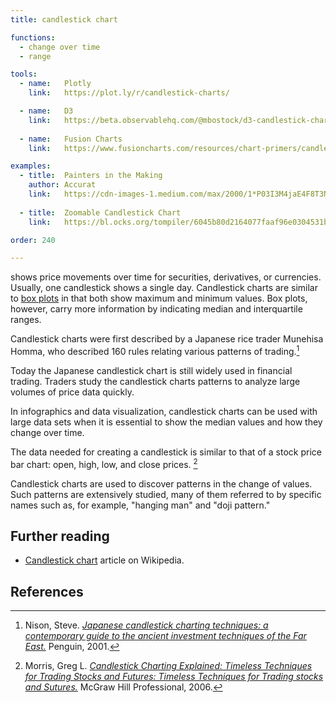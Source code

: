 ```yaml
---
title: candlestick chart

functions:
  - change over time
  - range

tools:
  - name:   Plotly
    link:   https://plot.ly/r/candlestick-charts/

  - name:   D3
    link:   https://beta.observablehq.com/@mbostock/d3-candlestick-chart
    
  - name:   Fusion Charts
    link:   https://www.fusioncharts.com/resources/chart-primers/candlestick-chart

examples:
  - title:  Painters in the Making 
    author: Accurat
    link:   https://cdn-images-1.medium.com/max/2000/1*P03I3M4jaE4F8T3N67G39w.jpeg
    
  - title:  Zoomable Candlestick Chart
    link:   https://bl.ocks.org/tompiler/6045b80d2164077faaf96e0304531bba

order: 240

---
```


shows price movements over time for securities, derivatives, or currencies. Usually, one candlestick shows a single day.
Candlestick charts are similar to [box plots](/box-plot) in that both show maximum and minimum values. Box plots, however, carry more information by indicating median and interquartile ranges. 

<!--more-->

Candlestick charts were first described by a Japanese rice trader Munehisa Homma, who described 160 rules relating various patterns of trading.[^nison]


Today the Japanese candlestick chart is still widely used in financial trading. Traders study the candlestick charts patterns to analyze large volumes of price data quickly. 


In infographics and data visualization, candlestick charts can be used with large data sets when it is essential to show the median values and how they change over time.


The data needed for creating a candlestick is similar to that of a stock price bar chart:  open, high, low, and close prices. [^morris]


Candlestick charts are used to discover patterns in the change of values. Such patterns are extensively studied,  many of them referred to by specific names such as, for example, "hanging man" and "doji pattern."

<!-- TODO: add candlestick chart patterns https://en.wikipedia.org/wiki/Candlestick_pattern -->


## Further reading
- [Candlestick chart](https://en.wikipedia.org/wiki/Candlestick_chart) article on Wikipedia.

## References
[^morris]: Morris, Greg L. [*Candlestick Charting Explained: Timeless Techniques for Trading Stocks and Futures: Timeless Techniques for Trading stocks and Sutures.*](http://wordpress1.rm7mills.com/notasaham/wp-content/uploads/sites/3/2017/08/Candlestick-Charting-Explained-Gregory-Morris.pdf) McGraw Hill Professional, 2006. 
[^nison]: Nison, Steve. [*Japanese candlestick charting techniques: a contemporary guide to the ancient investment techniques of the Far East.*](https://www.forexfactory.com/attachment.php/2269015?attachmentid=2269015&d=1492350521) Penguin, 2001.
